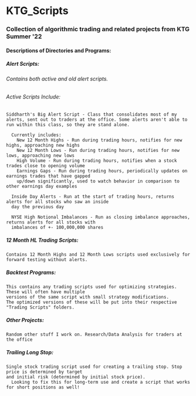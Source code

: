 # KTG_Scripts
### Collection of algorithmic trading and related projects from KTG Summer '22

#### Descriptions of Directories and Programs:

##### Alert Scripts:
  ###### Contains both active and old alert scripts.
  
  ###### Active Scripts Include:
    Siddharth's Big Alert Script - Class that consolidates most of my alerts, sent out to traders at the office. Some alerts aren't able to run within this class, so they are stand alone.
    
      Currently includes:
        New 12 Month Highs - Run during trading hours, notifies for new highs, approaching new highs
        New 12 Month Lows - Run during trading hours, notifies for new lows, approaching new lows
        High Volume - Run during trading hours, notifies when a stock trades close to opening volume
        Earnings Gaps - Run during trading hours, periodically updates on earnings trades that have gapped
        up/down significantly, used to watch behavior in comparison to other earnings day examples
      
      Inside Day Alerts - Run at the start of trading hours, returns alerts for all stocks who saw an inside
      day the previous day
      
      NYSE High Notional Imbalances - Run as closing imbalance approaches, returns alerts for all stocks with
      imbalances of +- 100,000,000 shares

  ##### 12 Month HL Trading Scripts:
    Contains 12 Month Highs and 12 Month Lows scripts used exclusively for forward testing without alerts.
    
  ##### Backtest Programs:
    This contains any trading scripts used for optimizing strategies. These will often have multiple
    versions of the same script with small strategy modifications.
    The optimized versions of these will be put into their respective "Trading Scripts" folders.
  
  ##### Other Projects:
    Random other stuff I work on. Research/Data Analysis for traders at the office
    
  ##### Trailing Long Stop:
    Single stock trading script used for creating a trailing stop. Stop price is determined by target
    and initial risk (determined by initial stock price).
      Looking to fix this for long-term use and create a script that works for short positions as well!
